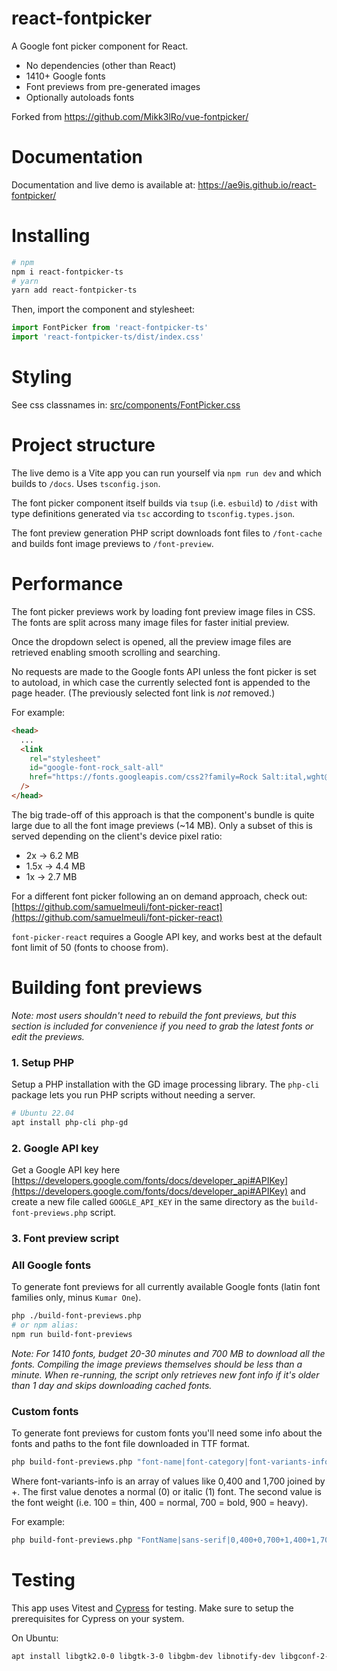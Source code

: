 # react-fontpicker

A Google font picker component for React.

- No dependencies (other than React)
- 1410+ Google fonts
- Font previews from pre-generated images
- Optionally autoloads fonts

Forked from https://github.com/Mikk3lRo/vue-fontpicker/

# Documentation

Documentation and live demo is available at:
https://ae9is.github.io/react-fontpicker/

# Installing

```bash
# npm
npm i react-fontpicker-ts
# yarn
yarn add react-fontpicker-ts
```

Then, import the component and stylesheet:

```js
import FontPicker from 'react-fontpicker-ts'
import 'react-fontpicker-ts/dist/index.css'
```

# Styling

See css classnames in: [src/components/FontPicker.css](https://github.com/ae9is/react-fontpicker/tree/main/src/components/FontPicker.css)

# Project structure

The live demo is a Vite app you can run yourself via `npm run dev` and which builds to `/docs`. Uses `tsconfig.json`.

The font picker component itself builds via `tsup` (i.e. `esbuild`) to `/dist` with type definitions generated via `tsc` according to `tsconfig.types.json`.

The font preview generation PHP script downloads font files to `/font-cache` and builds font image previews to `/font-preview`.

# Performance

The font picker previews work by loading font preview image files in CSS. The fonts are split across many image files for faster initial preview.

Once the dropdown select is opened, all the preview image files are retrieved enabling smooth scrolling and searching.

No requests are made to the Google fonts API unless the font picker is set to autoload, in which case the currently selected font is appended to the page header. (The previously selected font link is _not_ removed.)

For example:

```html
<head>
  ...
  <link
    rel="stylesheet"
    id="google-font-rock_salt-all"
    href="https://fonts.googleapis.com/css2?family=Rock Salt:ital,wght@0,400&amp;display=swap"
  />
</head>
```

The big trade-off of this approach is that the component's bundle is quite large due to all the font image previews (~14 MB). Only a subset of this is served depending on the client's device pixel ratio:

- 2x &rarr; 6.2 MB
- 1.5x &rarr; 4.4 MB
- 1x &rarr; 2.7 MB

For a different font picker following an on demand approach, check out: [https://github.com/samuelmeuli/font-picker-react](https://github.com/samuelmeuli/font-picker-react)

`font-picker-react` requires a Google API key, and works best at the default font limit of 50 (fonts to choose from).

# Building font previews

_Note: most users shouldn't need to rebuild the font previews, but this section is included for convenience if you need to grab the latest fonts or edit the previews._

### 1\. Setup PHP

Setup a PHP installation with the GD image processing library. The `php-cli` package lets you run PHP scripts without needing a server.

```bash
# Ubuntu 22.04
apt install php-cli php-gd
```

### 2\. Google API key

Get a Google API key here [https://developers.google.com/fonts/docs/developer_api#APIKey](https://developers.google.com/fonts/docs/developer_api#APIKey) and create a new file called `GOOGLE_API_KEY` in the same directory as the `build-font-previews.php` script.

### 3\. Font preview script

### All Google fonts

To generate font previews for all currently available Google fonts (latin font families only, minus `Kumar One`).

```bash
php ./build-font-previews.php
# or npm alias:
npm run build-font-previews
```

_Note: For 1410 fonts, budget 20-30 minutes and 700 MB to download all the fonts. Compiling the image previews themselves should be less than a minute. When re-running, the script only retrieves new font info if it's older than 1 day and skips downloading cached fonts._

### Custom fonts

To generate font previews for custom fonts you'll need some info about the fonts and paths to the font file downloaded in TTF format.

```bash
php build-font-previews.php "font-name|font-category|font-variants-info|font-file" "font-name-2..."
```

Where font-variants-info is an array of values like 0,400 and 1,700 joined by +.
The first value denotes a normal (0) or italic (1) font.
The second value is the font weight (i.e. 100 = thin, 400 = normal, 700 = bold, 900 = heavy).

For example:

```bash
php build-font-previews.php "FontName|sans-serif|0,400+0,700+1,400+1,700|/path/to/font.ttf" "Font2|serif|0,400|/path/to/font2.ttf"
```

# Testing

This app uses Vitest and [Cypress](https://docs.cypress.io/guides/getting-started/installing-cypress) for testing. Make sure to setup the prerequisites for Cypress on your system.

On Ubuntu:

```bash
apt install libgtk2.0-0 libgtk-3-0 libgbm-dev libnotify-dev libgconf-2-4 libnss3 libxss1 libasound2 libxtst6 xauth xvfb
```
